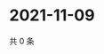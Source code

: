 # 2021-11-09

共 0 条

<!-- BEGIN WEIBO -->
<!-- 最后更新时间 Tue Nov 09 2021 23:19:35 GMT+0800 (China Standard Time) -->

<!-- END WEIBO -->
